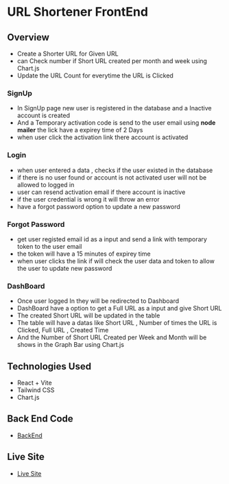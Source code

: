# URL Shortener FrontEnd
## Overview
- Create a Shorter URL for Given URL 
- can Check number if Short URL created per month and week using Chart.js
- Update the URL Count for everytime the URL is Clicked

### SignUp
- In SignUp page new user is registered in the database and a Inactive account is created
- And a Temporary activation code is send to the user email using __node mailer__ the lick have a expirey time of 2 Days
- when user click the activation link there account is activated
### Login
  - when user entered a data , checks if the user existed in the database
  - if there is no user found or account is not activated user will not be allowed to logged in
  - user can resend activation email if there account is inactive  
  - if the user credential is wrong it will throw an error
  - have a forgot password option to update a new password
### Forgot Password
   - get user registed email id as a input and send a link with temporary token to the user email
   - the token will have a 15 minutes of expirey time
   - when user clicks the link if will check the user data and token to allow the user to update new password
### DashBoard
   - Once user logged In they will be redirected to Dashboard
   - DashBoard have a option to get a Full URL as a input and give Short URL
   - The created Short URL will be updated in the table
   - The table will have a datas like Short URL , Number of times the URL is Clicked, Full URL , Created Time
   - And the Number of Short URL Created per Week and Month will be shows in the Graph Bar using Chart.js

## Technologies Used
  - React + Vite
  - Tailwind CSS
  - Chart.js

## Back End Code
- [BackEnd](https://github.com/Praveen8161/urlshortener-backend.git)

## Live Site
- [Live Site](https://serene-douhua-9e2d21.netlify.app/)
